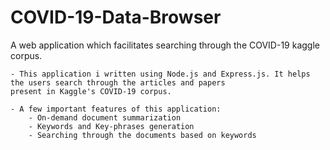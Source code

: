 # COVID-19-Data-Browser
A web application which facilitates searching through the COVID-19 kaggle corpus.

    - This application i written using Node.js and Express.js. It helps the users search through the articles and papers                       present in Kaggle's COVID-19 corpus. 
    
    - A few important features of this application:
        - On-demand document summarization
        - Keywords and Key-phrases generation
        - Searching through the documents based on keywords
